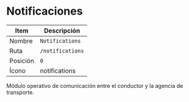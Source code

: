 # Notificaciones

| Item     | Descripción                                                  |
| -------- | ------------------------------------------------------------ |
| Nombre   | `Notifications`                                              |
| Ruta     | `/notifications`                                             |
| Posición | `0`                                                          |
| Ícono    | <span class="material-symbols-outlined">notifications</span> |

Módulo operativo de comunicación entre el conductor y la agencia de transporte.
